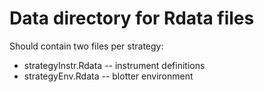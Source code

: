 Data directory for Rdata files
========

Should contain two files per strategy:

* strategyInstr.Rdata -- instrument definitions
* strategyEnv.Rdata -- blotter environment